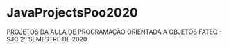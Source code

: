 # JavaProjectsPoo2020
PROJETOS DA AULA DE PROGRAMAÇÃO ORIENTADA A OBJETOS
FATEC - SJC 2º SEMESTRE DE 2020
